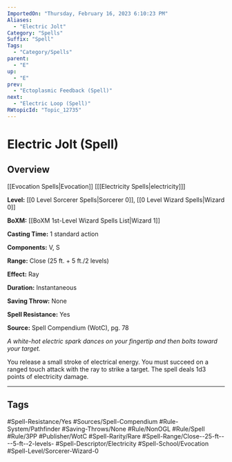 ```yaml
---
ImportedOn: "Thursday, February 16, 2023 6:10:23 PM"
Aliases:
  - "Electric Jolt"
Category: "Spells"
Suffix: "Spell"
Tags:
  - "Category/Spells"
parent:
  - "E"
up:
  - "E"
prev:
  - "Ectoplasmic Feedback (Spell)"
next:
  - "Electric Loop (Spell)"
RWtopicId: "Topic_12735"
---
```

# Electric Jolt (Spell)
## Overview
[[Evocation Spells|Evocation]] \[[[Electricity Spells|electricity]]]

**Level:** [[0 Level Sorcerer Spells|Sorcerer 0]], [[0 Level Wizard Spells|Wizard 0]]

**BoXM:** [[BoXM 1st-Level Wizard Spells List|Wizard 1]]

**Casting Time:** 1 standard action

**Components:** V, S

**Range:** Close (25 ft. + 5 ft./2 levels)

**Effect:** Ray

**Duration:** Instantaneous

**Saving Throw:** None

**Spell Resistance:** Yes

**Source:** Spell Compendium (WotC), pg. 78

*A white-hot electric spark dances on your fingertip and then bolts toward your target.*

You release a small stroke of electrical energy. You must succeed on a ranged touch attack with the ray to strike a target. The spell deals 1d3 points of electricity damage.


---
## Tags
#Spell-Resistance/Yes #Sources/Spell-Compendium #Rule-System/Pathfinder #Saving-Throws/None #Rule/NonOGL #Rule/Spell #Rule/3PP #Publisher/WotC #Spell-Rarity/Rare #Spell-Range/Close--25-ft----5-ft--2-levels- #Spell-Descriptor/Electricity #Spell-School/Evocation #Spell-Level/Sorcerer-Wizard-0

